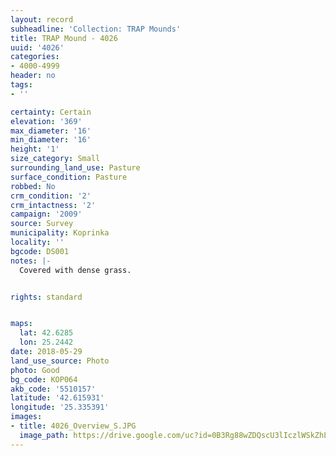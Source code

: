 ```yaml
---
layout: record
subheadline: 'Collection: TRAP Mounds'
title: TRAP Mound - 4026
uuid: '4026'
categories:
- 4000-4999
header: no
tags:
- ''

certainty: Certain
elevation: '369'
max_diameter: '16'
min_diameter: '16'
height: '1'
size_category: Small
surrounding_land_use: Pasture
surface_condition: Pasture
robbed: No
crm_condition: '2'
crm_intactness: '2'
campaign: '2009'
source: Survey
municipality: Koprinka
locality: ''
bgcode: DS001
notes: |-
  Covered with dense grass.


rights: standard


maps:
  lat: 42.6285
  lon: 25.2442
date: 2018-05-29
land_use_source: Photo
photo: Good
bg_code: КОР064
akb_code: '5510157'
latitude: '42.615931'
longitude: '25.335391'
images:
- title: 4026_Overview_S.JPG
  image_path: https://drive.google.com/uc?id=0B3Rg88wZDQscU3lIczlWSkZhLVk
---
```

